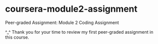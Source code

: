 # coursera-module2-assignment
Peer-graded Assignment: Module 2 Coding Assignment

^_^ Thank you for your time to review my first peer-graded assignment in this course.